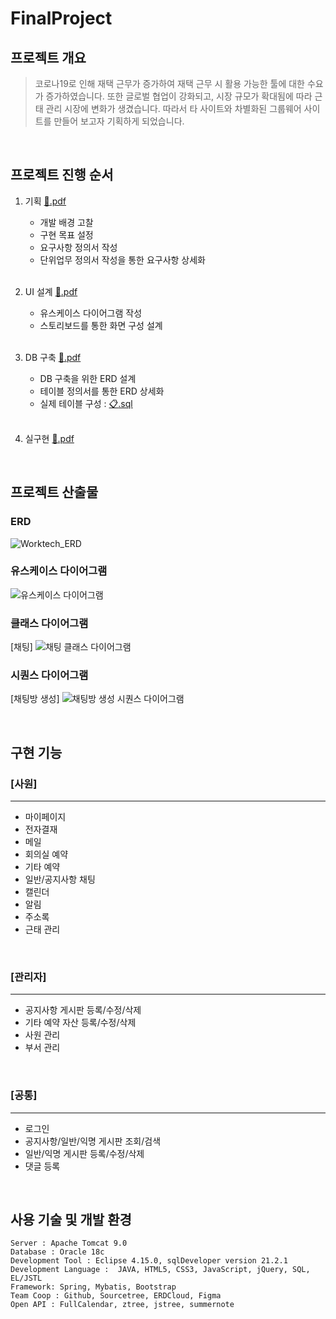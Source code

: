 # FinalProject
## 프로젝트 개요
> 코로나19로 인해 재택 근무가 증가하여 재택 근무 시 활용 가능한 툴에 대한 수요가 증가하였습니다. 또한 글로벌 협업이 강화되고, 시장 규모가 확대됨에 따라 근태 관리 시장에 변화가 생겼습니다. 
따라서 타 사이트와 차별화된 그룹웨어 사이트를 만들어 보고자 기획하게 되었습니다.
<br>

## 프로젝트 진행 순서
1. 기획  [:floppy_disk:.pdf](https://s3.us-west-2.amazonaws.com/secure.notion-static.com/f63008b3-bafb-4242-9caa-04e1f4e40658/01.%EA%B8%B0%ED%9A%8D%ED%9A%8C%EC%9D%98_Worktech.pdf?X-Amz-Algorithm=AWS4-HMAC-SHA256&X-Amz-Content-Sha256=UNSIGNED-PAYLOAD&X-Amz-Credential=AKIAT73L2G45EIPT3X45%2F20220207%2Fus-west-2%2Fs3%2Faws4_request&X-Amz-Date=20220207T235321Z&X-Amz-Expires=86400&X-Amz-Signature=0f2872bbf2e3853c7ae558f06a3604c22c3b5a902f7685550f1277feaaddd000&X-Amz-SignedHeaders=host&response-content-disposition=filename%20%3D%2201.%25EA%25B8%25B0%25ED%259A%258D%25ED%259A%258C%25EC%259D%2598_Worktech.pdf%22&x-id=GetObject)
    + 개발 배경 고찰
    + 구현 목표 설정
    + 요구사항 정의서 작성
    + 단위업무 정의서 작성을 통한 요구사항 상세화  
    <br>
    
2. UI 설계  [:floppy_disk:.pdf](https://s3.us-west-2.amazonaws.com/secure.notion-static.com/f53cb7de-d619-4517-ace3-b1a405bca110/02.UI%ED%9A%8C%EC%9D%98_Worktech.pdf?X-Amz-Algorithm=AWS4-HMAC-SHA256&X-Amz-Content-Sha256=UNSIGNED-PAYLOAD&X-Amz-Credential=AKIAT73L2G45EIPT3X45%2F20220207%2Fus-west-2%2Fs3%2Faws4_request&X-Amz-Date=20220207T235340Z&X-Amz-Expires=86400&X-Amz-Signature=9be916893fd0cd9e85d774806249837cd82a8f971f7ece2567eb284e2e4ed3d5&X-Amz-SignedHeaders=host&response-content-disposition=filename%20%3D%2202.UI%25ED%259A%258C%25EC%259D%2598_Worktech.pdf%22&x-id=GetObject)
    + 유스케이스 다이어그램 작성
    + 스토리보드를 통한 화면 구성 설계  
    <br>
3. DB 구축  [:floppy_disk:.pdf](https://s3.us-west-2.amazonaws.com/secure.notion-static.com/4d256ca5-c5b8-4dd3-a0bb-bf31dd382477/03.DB%ED%9A%8C%EC%9D%98_Worktech.pdf?X-Amz-Algorithm=AWS4-HMAC-SHA256&X-Amz-Content-Sha256=UNSIGNED-PAYLOAD&X-Amz-Credential=AKIAT73L2G45EIPT3X45%2F20220207%2Fus-west-2%2Fs3%2Faws4_request&X-Amz-Date=20220207T235352Z&X-Amz-Expires=86400&X-Amz-Signature=0aa27746cf4b880918ef00b1791dab36eeda17771535b6acbbdcb5f0b78687a8&X-Amz-SignedHeaders=host&response-content-disposition=filename%20%3D%2203.DB%25ED%259A%258C%25EC%259D%2598_Worktech.pdf%22&x-id=GetObject)
    + DB 구축을 위한 ERD 설계
    + 테이블 정의서를 통한 ERD 상세화
    + 실제 테이블 구성 : [:clipboard:.sql](https://s3.us-west-2.amazonaws.com/secure.notion-static.com/6f039189-5c25-4b4f-99cd-6283dad91e5d/Worktech_DB.sql?X-Amz-Algorithm=AWS4-HMAC-SHA256&X-Amz-Content-Sha256=UNSIGNED-PAYLOAD&X-Amz-Credential=AKIAT73L2G45EIPT3X45%2F20220207%2Fus-west-2%2Fs3%2Faws4_request&X-Amz-Date=20220207T235405Z&X-Amz-Expires=86400&X-Amz-Signature=8c73153bdc613d4a198fc3e396aae6aac3e2753ae2a678243e2a3b1c40f764b7&X-Amz-SignedHeaders=host&response-content-disposition=filename%20%3D%22Worktech_DB.sql%22&x-id=GetObject)
    <br>

4. 실구현  [:floppy_disk:.pdf](https://s3.us-west-2.amazonaws.com/secure.notion-static.com/a4974ee2-b15c-4479-bb77-054bcefb911a/04.%EC%B5%9C%EC%A2%85_Worktech.pdf?X-Amz-Algorithm=AWS4-HMAC-SHA256&X-Amz-Content-Sha256=UNSIGNED-PAYLOAD&X-Amz-Credential=AKIAT73L2G45EIPT3X45%2F20220207%2Fus-west-2%2Fs3%2Faws4_request&X-Amz-Date=20220207T235427Z&X-Amz-Expires=86400&X-Amz-Signature=6a5737095f764c9f67aa71befb034a362eae8a017138f32eab853c8dc4226577&X-Amz-SignedHeaders=host&response-content-disposition=filename%20%3D%2204.%25EC%25B5%259C%25EC%25A2%2585_Worktech.pdf%22&x-id=GetObject)
<br>

## 프로젝트 산출물
### ERD
![Worktech_ERD](https://user-images.githubusercontent.com/77559262/152891888-a8a4282d-90ea-44ef-aaab-4ff7d2828178.png)
### 유스케이스 다이어그램
![유스케이스 다이어그램](https://user-images.githubusercontent.com/77559262/152892014-1f676925-d6de-48fb-a091-e00c75d5d2a0.png)
### 클래스 다이어그램
[채팅]
![채팅 클래스 다이어그램](https://user-images.githubusercontent.com/77559262/152892024-68c07641-adb5-4b23-994b-9e6724455962.jpg)
### 시퀀스 다이어그램
[채팅방 생성]
![채팅방 생성 시퀀스 다이어그램](https://user-images.githubusercontent.com/77559262/152892167-fd0e6209-733d-4f73-9167-a6c9d2042a0c.jpg)

<br>

## 구현 기능
### [사원]
-------------
+ 마이페이지
+ 전자결재
+ 메일
+ 회의실 예약
+ 기타 예약
+ 일반/공지사항 채팅
+ 캘린더
+ 알림
+ 주소록
+ 근태 관리
<br>

### [관리자]
-------------
+ 공지사항 게시판 등록/수정/삭제
+ 기타 예약 자산 등록/수정/삭제
+ 사원 관리
+ 부서 관리
<br>

### [공통]
-------------
+ 로그인
+ 공지사항/일반/익명 게시판 조회/검색
+ 일반/익명 게시판 등록/수정/삭제
+ 댓글 등록
<br>

## 사용 기술 및 개발 환경
```
Server : Apache Tomcat 9.0
Database : Oracle 18c
Development Tool : Eclipse 4.15.0, sqlDeveloper version 21.2.1
Development Language :  JAVA, HTML5, CSS3, JavaScript, jQuery, SQL, EL/JSTL
Framework: Spring, Mybatis, Bootstrap
Team Coop : Github, Sourcetree, ERDCloud, Figma
Open API : FullCalendar, ztree, jstree, summernote
```
